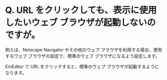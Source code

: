 # Q. URL をクリックしても、表示に使用したいウェブ ブラウザが起動しないのですが。

例えば、Netscape Navigator やその他のウェブ ブラウザを利用する場合、使用するウェブ ブラウザの設定で、標準のウェブ
ブラウザになるよう設定します。

EmEditor で URL をクリックすると、標準のウェブ ブラウザが起動するようになります。
